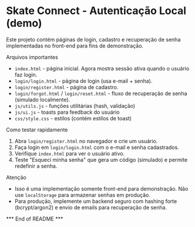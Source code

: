 # Skate Connect - Autenticação Local (demo)

Este projeto contém páginas de login, cadastro e recuperação de senha implementadas no front-end para fins de demonstração.

Arquivos importantes
- `index.html` - página inicial. Agora mostra sessão ativa quando o usuário faz login.
- `login/login.html` - página de login (usa e-mail + senha).
- `login/register.html` - página de cadastro.
- `login/forgot.html` / `login/reset.html` - fluxo de recuperação de senha (simulado localmente).
- `js/utils.js` - funções utilitárias (hash, validação)
- `js/ui.js` - toasts para feedback do usuário
- `css/style.css` - estilos (contém estilos de toast)

Como testar rapidamente
1. Abra `login/register.html` no navegador e crie um usuário.
2. Faça login em `login/login.html` com o e-mail e senha cadastrados.
3. Verifique `index.html` para ver o usuário ativo.
4. Teste "Esqueci minha senha" que gera um código (simulado) e permite redefinir a senha.

Atenção
- Isso é uma implementação somente front-end para demonstração. Não use `localStorage` para armazenar senhas em produção.
- Para produção, implemente um backend seguro com hashing forte (bcrypt/argon2) e envio de emails para recuperação de senha.


*** End of README ***